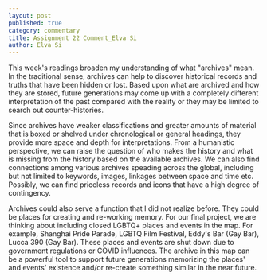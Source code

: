```yaml
---
layout: post
published: true
category: commentary
title: Assignment 22 Comment_Elva Si
author: Elva Si
---
```

This week's readings broaden my understanding of what "archives" mean. In the traditional sense, archives can help to discover historical records and truths that have been hidden or lost. Based upon what are archived and how they are stored, future generations may come up with a completely different interpretation of the past compared with the reality or they may be limited to search out counter-histories. 

Since archives have weaker classifications and greater amounts of material that is boxed or shelved under chronological or general headings, they provide more space and depth for interpretations. From a humanistic perspective, we can raise the question of who makes the history and what is missing from the history based on the available archives. We can also find connections among various archives speading across the global, including but not limited to keywords, images, linkages between space and time etc. Possibly, we can find priceless records and icons that have a high degree of contingency.

Archives could also serve a function that I did not realize before. They could be places for creating and re-working memory. For our final project, we are thinking about including closed LGBTQ+ places and events in the map. For example, Shanghai Pride Parade, LGBTQ Film Festival, Eddy's Bar (Gay Bar), Lucca 390 (Gay Bar). These places and events are shut down due to government regulations or COVID influences. The archive in this map can be a powerful tool to support future generations memorizing the places' and events' existence and/or re-create something similar in the near future. 